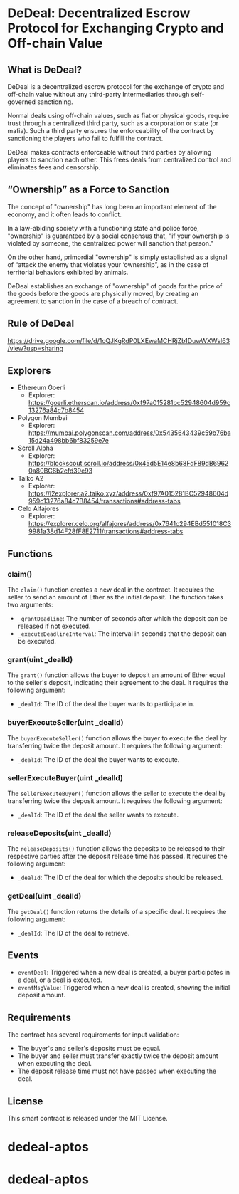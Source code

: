 # DeDeal: Decentralized Escrow Protocol for Exchanging Crypto and Off-chain Value

## What is DeDeal?

DeDeal is a decentralized escrow protocol for the exchange of crypto and off-chain value without any third-party Intermediaries through self-governed sanctioning.

Normal deals using off-chain values, such as fiat or physical goods, require trust through a centralized third party, such as a corporation or state (or mafia). Such a third party ensures the enforceability of the contract by sanctioning the players who fail to fulfill the contract.

DeDeal makes contracts enforceable without third parties by allowing players to sanction each other. This frees deals from centralized control and eliminates fees and censorship.

## “Ownership” as a Force to Sanction
The concept of "ownership" has long been an important element of the economy, and it often leads to conflict.

In a law-abiding society with a functioning state and police force, "ownership" is guaranteed by a social consensus that, "if your ownership is violated by someone, the centralized power will sanction that person."

On the other hand, primordial "ownership" is simply established as a signal of “attack the enemy that violates your ‘ownership”, as in the case of territorial behaviors exhibited by animals.

DeDeal establishes an exchange of "ownership" of goods for the price of the goods before the goods are physically moved, by creating an agreement to sanction in the case of a breach of contract.

## Rule of DeDeal
https://drive.google.com/file/d/1cQJKgRdP0LXEwaMCHRjZb1DuwWXWsI63/view?usp=sharing

## Explorers

- Ethereum Goerli
    - Explorer: https://goerli.etherscan.io/address/0xf97a015281bc52948604d959c13276a84c7b8454
- Polygon Mumbai
    - Explorer: https://mumbai.polygonscan.com/address/0x5435643439c59b76ba15d24a498bb6bf83259e7e
- Scroll Alpha
    - Explorer: https://blockscout.scroll.io/address/0x45d5E14e8b68FdF89dB69620a80BC6b2cfd39e93
- Taiko A2
    - Explorer: https://l2explorer.a2.taiko.xyz/address/0xf97A015281BC52948604d959c13276a84c7B8454/transactions#address-tabs
- Celo Alfajores
    - Explorer: https://explorer.celo.org/alfajores/address/0x7641c294EBd551018C39981a38d14F28fF8E2711/transactions#address-tabs


## Functions

### claim()

The `claim()` function creates a new deal in the contract. It requires the seller to send an amount of Ether as the initial deposit. The function takes two arguments:

- `_grantDeadline`: The number of seconds after which the deposit can be released if not executed.
- `_executeDeadlineInterval`: The interval in seconds that the deposit can be executed.

### grant(uint _dealId)

The `grant()` function allows the buyer to deposit an amount of Ether equal to the seller's deposit, indicating their agreement to the deal. It requires the following argument:

- `_dealId`: The ID of the deal the buyer wants to participate in.

### buyerExecuteSeller(uint _dealId)

The `buyerExecuteSeller()` function allows the buyer to execute the deal by transferring twice the deposit amount. It requires the following argument:

- `_dealId`: The ID of the deal the buyer wants to execute.

### sellerExecuteBuyer(uint _dealId)

The `sellerExecuteBuyer()` function allows the seller to execute the deal by transferring twice the deposit amount. It requires the following argument:

- `_dealId`: The ID of the deal the seller wants to execute.

### releaseDeposits(uint _dealId)

The `releaseDeposits()` function allows the deposits to be released to their respective parties after the deposit release time has passed. It requires the following argument:

- `_dealId`: The ID of the deal for which the deposits should be released.

### getDeal(uint _dealId)

The `getDeal()` function returns the details of a specific deal. It requires the following argument:

- `_dealId`: The ID of the deal to retrieve.

## Events

- `eventDeal`: Triggered when a new deal is created, a buyer participates in a deal, or a deal is executed.
- `eventMsgValue`: Triggered when a new deal is created, showing the initial deposit amount.

## Requirements

The contract has several requirements for input validation:

- The buyer's and seller's deposits must be equal.
- The buyer and seller must transfer exactly twice the deposit amount when executing the deal.
- The deposit release time must not have passed when executing the deal.

## License

This smart contract is released under the MIT License.
# dedeal-aptos
# dedeal-aptos
